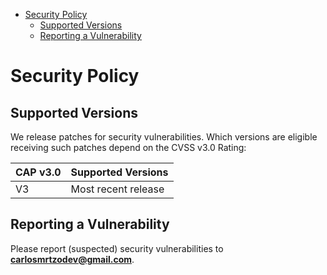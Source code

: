 <!-- START doctoc generated TOC please keep comment here to allow auto update -->
<!-- DON'T EDIT THIS SECTION, INSTEAD RE-RUN doctoc TO UPDATE -->

- [Security Policy](#security-policy)
  - [Supported Versions](#supported-versions)
  - [Reporting a Vulnerability](#reporting-a-vulnerability)

<!-- END doctoc generated TOC please keep comment here to allow auto update -->

# Security Policy

## Supported Versions

We release patches for security vulnerabilities. Which versions are eligible
receiving such patches depend on the CVSS v3.0 Rating:

| CAP v3.0 | Supported Versions  |
| -------- | ------------------- |
| V3       | Most recent release |

## Reporting a Vulnerability

Please report (suspected) security vulnerabilities to
**[carlosmrtzodev@gmail.com](carlosmrtzodev@gmail.com)**.
